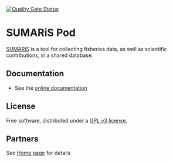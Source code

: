 [![Quality Gate Status](http://visi-common-sonar.ifremer.fr:9000/api/project_badges/measure?project=imagine-pod&metric=alert_status)](http://visi-common-sonar.ifremer.fr:9000/dashboard?id=imagine-pod)

SUMARiS Pod
===========

[SUMARiS](http://sumaris.net) is a tool for collecting fisheries data, as well as scientific contributions, in a shared database.

## Documentation

 - See the [online documentation](./src/site/markdown/index.md)

## License

Free software, distributed under a [GPL v3 license](./src/site/markdown/LICENSE.md).

## Partners

See [Home page](https://open.sumaris.net) for details